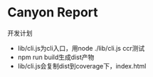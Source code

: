 # Canyon Report

开发计划
- lib/cli.js为cli入口，用node ./lib/cli.js ccr测试
- npm run build生成dist产物
- lib/cli.js会复制dist到coverage下，index.html
